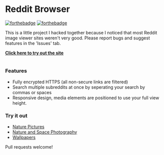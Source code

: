 # Reddit Browser

[![forthebadge](https://forthebadge.com/images/badges/built-with-love.svg)](https://forthebadge.com) [![forthebadge](https://forthebadge.com/images/badges/does-not-contain-treenuts.svg)](https://forthebadge.com)

This is a little project I hacked together because I noticed that most Reddit image viewer sites weren't very good. Please report bugs and suggest features in the 'Issues' tab.

[**Click here to try out the site**](https://redditbrowser.surge.sh)

#

### Features
- Fully encrypted HTTPS (all non-secure links are filtered)
- Search multiple subreddits at once by seperating your search by commas or spaces
- Responsive design, media elements are positioned to use your full view height.

### Try it out
- [Nature Pictures](https://redditbrowser.surge.sh/natureporn)
- [Nature and Space Photography](https://redditbrowser.surge.sh/earthporn,spaceporn)
- [Wallpapers](https://redditbrowser.surge.sh/wallpapers)

Pull requests welcome!
